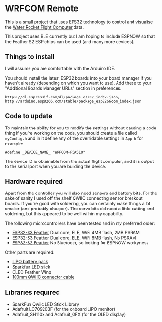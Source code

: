 # WRFCOM Remote

This is a small project that uses EPS32 technology to control and visualise the [Water Rocket Flight Computer](https://github.com/nigeljohnson73/WRFCOM) data.

This project uses BLE currently but I am hoping to include ESPNOW so that the Feather S2 ESP chips can be used (and many more devices).

Things to install
-----------------
I will assume you are comfortable with the Arduino IDE.

You should install the latest ESP32 boards into your board manager if you haven't already (depending on which you 
want to use). Add these to your "Additional Boards Manager URLs" section in preferences.

```
https://dl.espressif.com/dl/package_esp32_index.json, 
http://arduino.esp8266.com/stable/package_esp8266com_index.json
```

Code to update
--------------
To maintain the ability for you to modify the settings without causing a code thing if you're working on the code, 
you should create a file called `myConfig.h` and in it define any of the overridable settings in `App.h` for example:

```
#define _DEVICE_NAME_ "WRFCOM-F5A510"
```

The device ID is obtainable from the actual flight computer, and it is output to the serial port when you are building the device.


Hardware required
-----------------
Apart from the controller you will also need sensors and battery bits. For the sake of sanity I used off the shelf QWIIC
connecting sensor breakout boards. If you're good with soldering, you can certainly make things a lot smaller (and 
probably cheaper). The servo bits did need a little cutting and soldering, but this appeared to be well within my capability.

The following microcontrollers have been tested and in my preferred order:

* [ESP32-S3 Feather][ESP32-S3] Dual core, BLE, WiFi 4MB flash, 2MB PSRAM
* [ESP32-S3 Feather][ESP32-S3-NOPSRAM] Dual core, BLE, WiFi 8MB flash, No PSRAM
* [ESP32-S2 Feather][ESP32-S2] No Bluetooth, so looking for ESPNOW workyness

Other parts are required:

* [LIPO battery pack][LIPO-500MAH]
* [Sparkfun LED stick][QWIIC-LED-STICK]
* [OLED Feather Wing][QWIIC-OLED]
* [100mm QWIIC connector cable][QWIIC-CONNECTOR-100]

[ESP32-S3]: https://thepihut.com/products/adafruit-esp32-s3-feather-with-4mb-flash-2mb-psram-stemma-qt-qwiic
[ESP32-S3-NOPSRAM]: https://thepihut.com/products/adafruit-esp32-s3-feather-with-stemma-qt-qwiic-8mb-flash-no-psram
[ESP32-S2]: https://thepihut.com/products/adafruit-esp32-s2-feather-2-mb-psram-and-stemma-qt-qwiic
[LIPO-500MAH]: https://smile.amazon.co.uk/dp/B095W6742D
[QWIIC-LED-STICK]: https://coolcomponents.co.uk/products/qwiic-led-stick-apa102c
[QWIIC-OLED]: https://thepihut.com/products/adafruit-featherwing-oled-128x64-oled-add-on-for-feather?variant=39817250275523
[QWIIC-CONNECTOR-100]: https://thepihut.com/products/stemma-qt-qwiic-jst-sh-4-pin-cable-100mm-long

Libraries required
------------------
* SparkFun Qwiic LED Stick Library
* Adafruit LC709203F (for the onboard LiPO monitor)
* Adafruit_SH110x and Adafruit_GFX (for the OLED display)
